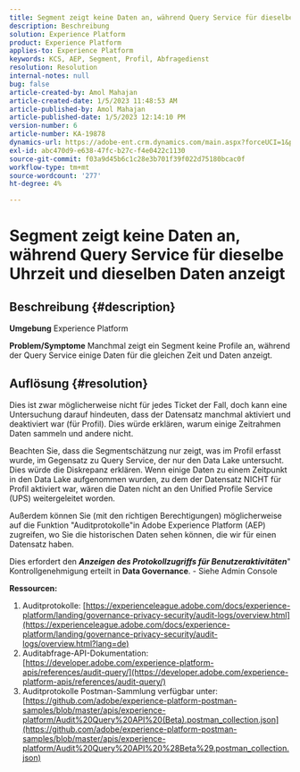 ```yaml
---
title: Segment zeigt keine Daten an, während Query Service für dieselbe Uhrzeit und dieselben Daten anzeigt
description: Beschreibung
solution: Experience Platform
product: Experience Platform
applies-to: Experience Platform
keywords: KCS, AEP, Segment, Profil, Abfragedienst
resolution: Resolution
internal-notes: null
bug: false
article-created-by: Amol Mahajan
article-created-date: 1/5/2023 11:48:53 AM
article-published-by: Amol Mahajan
article-published-date: 1/5/2023 12:14:10 PM
version-number: 6
article-number: KA-19878
dynamics-url: https://adobe-ent.crm.dynamics.com/main.aspx?forceUCI=1&pagetype=entityrecord&etn=knowledgearticle&id=a34331ea-ee8c-ed11-81ac-6045bd006b3d
exl-id: abc470d9-e638-47fc-b27c-f4e0422c1130
source-git-commit: f03a9d45b6c1c28e3b701f39f022d75180bcac0f
workflow-type: tm+mt
source-wordcount: '277'
ht-degree: 4%

---
```


# Segment zeigt keine Daten an, während Query Service für dieselbe Uhrzeit und dieselben Daten anzeigt

## Beschreibung {#description}

<b>Umgebung</b>
Experience Platform


<b>Problem/Symptome</b>
Manchmal zeigt ein Segment keine Profile an, während der Query Service einige Daten für die gleichen Zeit und Daten anzeigt.


## Auflösung {#resolution}


Dies ist zwar möglicherweise nicht für jedes Ticket der Fall, doch kann eine Untersuchung darauf hindeuten, dass der Datensatz manchmal aktiviert und deaktiviert war (für Profil). Dies würde erklären, warum einige Zeitrahmen Daten sammeln und andere nicht.

Beachten Sie, dass die Segmentschätzung nur zeigt, was im Profil erfasst wurde, im Gegensatz zu Query Service, der nur den Data Lake untersucht. Dies würde die Diskrepanz erklären. Wenn einige Daten zu einem Zeitpunkt in den Data Lake aufgenommen wurden, zu dem der Datensatz NICHT für Profil aktiviert war, wären die Daten nicht an den Unified Profile Service (UPS) weitergeleitet worden.



Außerdem können Sie (mit den richtigen Berechtigungen) möglicherweise auf die Funktion &quot;Auditprotokolle&quot;in Adobe Experience Platform (AEP) zugreifen, wo Sie die historischen Daten sehen können, die wir für einen Datensatz haben.

Dies erfordert den <b>*Anzeigen des Protokollzugriffs für Benutzeraktivitäten</b>*&quot; Kontrollgenehmigung erteilt in <b>Data Governance</b>. - Siehe Admin Console



<b>Ressourcen:</b>

1. Auditprotokolle: [https://experienceleague.adobe.com/docs/experience-platform/landing/governance-privacy-security/audit-logs/overview.html](https://experienceleague.adobe.com/docs/experience-platform/landing/governance-privacy-security/audit-logs/overview.html?lang=de)
2. Auditabfrage-API-Dokumentation: [https://developer.adobe.com/experience-platform-apis/references/audit-query/](https://developer.adobe.com/experience-platform-apis/references/audit-query/)
3. Auditprotokolle Postman-Sammlung verfügbar unter: [https://github.com/adobe/experience-platform-postman-samples/blob/master/apis/experience-platform/Audit%20Query%20API%20(Beta).postman_collection.json](https://github.com/adobe/experience-platform-postman-samples/blob/master/apis/experience-platform/Audit%20Query%20API%20%28Beta%29.postman_collection.json)
